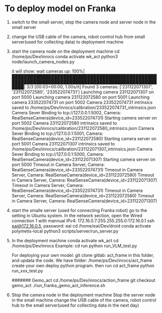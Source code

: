 # To deploy model on Franka

1. switch to the small server, stop the camera node and server node in the small server

2. change the USB cable of the camera, robot control hub from small server(used for collecting data) to deployment machine

3. start the camera node on the deployment machine
    cd /home/ps/Dev/inrocs
    conda activate wk_act
    python3 node/launch_camera_nodes.py

    it will show:
        wait cameras up: 100%|████████████████████████████████████████████████████████████████████████████████████████████████████| 3/3 [00:03<00:00,  1.00s/it]
        Found 3 cameras: ['231122071307', '231122072580', '233522074731']
        Launching camera 231122071307 on port 5000
        Launching camera 231122072580 on port 5001
        Launching camera 233522074731 on port 5002
        Camera 233522074731 intrinsics saved to /home/ps/Dev/inrocs/calibration/233522074731_intrinsics.json
        Camera Sever Binding to tcp://127.0.0.1:5002, Camera: RealSenseCamera(device_id=233522074731)
        Starting camera server on port 5002
        Camera 231122072580 intrinsics saved to /home/ps/Dev/inrocs/calibration/231122072580_intrinsics.json
        Camera Sever Binding to tcp://127.0.0.1:5001, Camera: RealSenseCamera(device_id=231122072580)
        Starting camera server on port 5001
        Camera 231122071307 intrinsics saved to /home/ps/Dev/inrocs/calibration/231122071307_intrinsics.json
        Camera Sever Binding to tcp://127.0.0.1:5000, Camera: RealSenseCamera(device_id=231122071307)
        Starting camera server on port 5000
        Timeout in Camera Server, Camera: RealSenseCamera(device_id=233522074731)
        Timeout in Camera Server, Camera: RealSenseCamera(device_id=231122072580)
        Timeout in Camera Server, Camera: RealSenseCamera(device_id=231122071307)
        Timeout in Camera Server, Camera: RealSenseCamera(device_id=233522074731)
        Timeout in Camera Server, Camera: RealSenseCamera(device_id=231122072580)
        Timeout in Camera Server, Camera: RealSenseCamera(device_id=231122071307)

4. start the smalle server (used for connecting Franka robot)
    go to the setting in Ubuntu system. 
    In the network section, open the Wired connection 1 with mannual IPv4: 172.16.0.7:255.255.255.0:172.16.0.1
    ssh eai@172.16.0.5, password: eai
    cd /home/eai/Dev/droid
    conda activate polymetis-local
    python3 scripts/server/run_server.py


5. In the deployment machine
    conda activate wk_act
    cd /home/ps/Dev/inrocs
    Example:
        cd run
        python run_VLM_test.py

    For deploying your own model:
        git clone gitlab: act_frame in this folder, and updata the code.
        We have folder: /home/ps/Dev/inrocs/act_frame
        create your own deploy python program.
        then run
        cd act_frame
        python run_xxx_test.py 

    ####### Gemo_act
    cd /home/ps/Dev/inrocs/action_frame
    git checkout gemo_act
    ./run_franka_gemo_act_inference.sh
        
6. Stop the camera node in the deployment machine
    Stop the server node in the small machine
    change the USB cable of the camera, robot control hub to the small server(used for collecting data in the next day)





 

